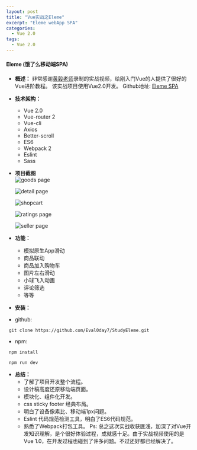 ```yaml
---
layout: post
title: "Vue实战之Eleme"
excerpt: "Eleme webApp SPA"
categories:
  - Vue 2.0
tags:
  - Vue 2.0
---
```


#### Eleme (饿了么移动端SPA)
- **概述：**
     非常感谢[黄毅老师](https://github.com/ustbhuangyi/vue-sell)录制的实战视频，给刚入门Vue的人提供了很好的Vue进阶教程。
     该实战项目使用Vue2.0开发。
     Github地址: [Eleme SPA](https://github.com/Eval0day7/StudyEleme)
- **技术架构：**
     - Vue 2.0
     - Vue-router 2
     - Vue-cli
     - Axios
     - Better-scroll
     - ES6
     - Webpack 2
     - Eslint 
     - Sass
- **项目截图**  
     ![goods page](http://upload-images.jianshu.io/upload_images/4310465-423726fc076795f5.png?imageMogr2/auto-orient/strip%7CimageView2/2/w/1240)

   ![detail page](http://upload-images.jianshu.io/upload_images/4310465-3f7137d4f943b0e9.png?imageMogr2/auto-orient/strip%7CimageView2/2/w/1240)

   ![shopcart ](http://upload-images.jianshu.io/upload_images/4310465-f3697cfaf109b86d.png?imageMogr2/auto-orient/strip%7CimageView2/2/w/1240)

   ![ratings page](http://upload-images.jianshu.io/upload_images/4310465-8220655f92cde2cd.png?imageMogr2/auto-orient/strip%7CimageView2/2/w/1240)
  
   ![seller page](http://upload-images.jianshu.io/upload_images/4310465-58bb2a7995bf12cc.png?imageMogr2/auto-orient/strip%7CimageView2/2/w/1240)

- **功能：**
     - 模拟原生App滑动
     - 商品联动
     - 商品加入购物车
     - 图片左右滑动
     - 小球飞入动画
     - 评论筛选
     - 等等
- **安装：**
- github:
```
 git clone https://github.com/Eval0day7/StudyEleme.git

```
- npm:

```
 npm install 

 npm run dev    
``` 
- **总结：**
     -  了解了项目开发整个流程。
     - 设计稿高度还原移动端页面。
     - 模块化、组件化开发。
     - css sticky footer 经典布局。
     - 明白了设备像素比、移动端1px问题。
     - Eslint 代码规范检测工具，明白了ES6代码规范。
     - 熟悉了Webpack打包工具。
     Ps: 总之这次实战收获匪浅，加深了对Vue开发知识理解，是个很好体验过程，成就感十足。由于实战视频使用的是Vue 1.0，在开发过程也碰到了许多问题。不过还好都已经解决了。
